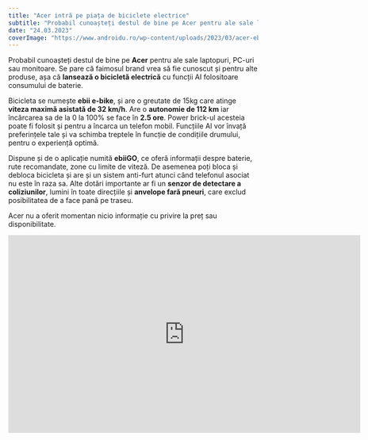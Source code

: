 ```yaml
---
title: "Acer intră pe piața de biciclete electrice"
subtitle: "Probabil cunoașteți destul de bine pe Acer pentru ale sale laptopuri, PC-uri sau monitoare. Se pare că faimosul brand vrea să fie cunoscut și pentru alte produse, așa că lansează o bicicletă electrică cu funcții AI folositoare consumului de baterie."
date: "24.03.2023"
coverImage: "https://www.androidu.ro/wp-content/uploads/2023/03/acer-ebii-e-bike.jpg"
---
```



Probabil cunoașteți destul de bine pe **Acer** pentru ale sale laptopuri, PC-uri sau monitoare. Se pare că faimosul brand vrea să fie cunoscut și pentru alte produse, așa că **lansează o bicicletă electrică** cu funcții AI folositoare consumului de baterie.

Bicicleta se numește **ebii e-bike**, și are o greutate de 15kg care atinge **viteza maximă asistată de 32 km/h**. Are o **autonomie de 112 km** iar încărcarea sa de la 0 la 100% se face în **2.5 ore**. Power brick-ul acesteia poate fi folosit și pentru a încarca un telefon mobil. Funcțiile AI vor învață preferințele tale și va schimba treptele în funcție de condițiile drumului, pentru o experiență optimă.

Dispune și de o aplicație numită **ebiiGO**, ce oferă informații despre baterie, rute recomandate, zone cu limite de viteză. De asemenea poți bloca și debloca bicicleta și are și un sistem anti-furt atunci când telefonul asociat nu este în raza sa. Alte dotări importante ar fi un **senzor de detectare a coliziunilor**, lumini în toate direcțiile și **anvelope fară pneuri**, care exclud posibilitatea de a face pană pe traseu.

Acer nu a oferit momentan nicio informație cu privire la preț sau disponibilitate.


<iframe loading="lazy" title="ebii Smartbike for More Sustainable Lifestyles | Acer" width="710" height="399" src="https://www.youtube.com/embed/0FDTmn_T3ek?feature=oembed" frameborder="0" allow="accelerometer; autoplay; clipboard-write; encrypted-media; gyroscope; picture-in-picture; web-share" allowfullscreen></iframe>
 